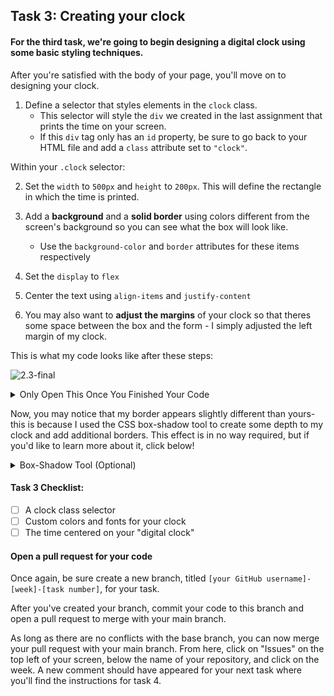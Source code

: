 ## Task 3: Creating your clock

#### For the third task, we're going to begin designing a digital clock using some basic styling techniques.

After you're satisfied with the body of your page, you'll move on to designing your clock.

1. Define a selector that styles elements in the `clock` class. 
   - This selector will style the `div` we created in the last assignment that prints the time on your screen.  
   - If this `div` tag only has an `id` property, be sure to go back to your HTML file and add a `class` attribute set to `"clock"`.

Within your `.clock` selector:

2. Set the `width` to `500px` and `height` to `200px`. This will define the rectangle in which the time is printed.
3. Add a **background** and a **solid border** using colors different from the screen's background so you can see what the box will look like.
   - Use the `background-color` and `border` attributes for these items respectively

4. Set the `display` to `flex` 
5. Center the text using `align-items` and `justify-content` 
6. You may also want to **adjust the margins** of your clock so that theres some space between the box and the form - I simply adjusted the left margin of my clock.

This is what my code looks like after these steps:

![2.3-final](https://user-images.githubusercontent.com/32557138/106702386-4c179800-65b6-11eb-996c-4aa01b57a54a.png)

<details><summary>Only Open This Once You Finished Your Code</summary>
<p>


```css
.clock{
  	width: 500px;
    height: 200px;
    font-size: 90px;
    background: #102;
    border: 20px solid black;
    display: flex;
    align-items: center;
    justify-content: center;
		margin-left: 50px;
}
```


</p>
</details>

Now, you may notice that my border appears slightly different than yours- this is because I used the CSS box-shadow tool to create some depth to my clock and add additional borders. This effect is in no way required, but if you'd like to learn more about it, click below!

<details><summary>Box-Shadow Tool (Optional)</summary>
<p>

![picture](https://i.imgur.com/bsQld9J.png)

The first number in each line represents the x-offset which is the horizontal distance from which you want the object to appear. The second number is the y-offset - the vertical distance from which the box will appear. The third number is the blur radius - a larger blur radius will create a bigger shadow and vice versa.

Lastly is the color. I used the rgba() tool to define my color. The first 3 numbers represent the amount of red, green, and blue in the color, respectively. The fourth number is the opacity on a scale from 0 to 1, with 0 being complete transparency and 1 being fully opaque.

This tool can be very intimidating so I suggest using a box-shadow generator, such as [this one](https://html-css-js.com/css/generator/box-shadow/) and playing around with the options so that you can understand what's going on a little better and simply copy the code generated.

</p>
</details>

#### Task 3 Checklist:

- [ ] A clock class selector
- [ ] Custom colors and fonts for your clock
- [ ] The time centered on your "digital clock"

#### Open a pull request for your code

Once again, be sure create a new branch, titled `[your GitHub username]-[week]-[task number]`, for your task.  

After you've created your branch, commit your code to this branch and open a pull request to merge with your main branch.  

As long as there are no conflicts with the base branch, you can now merge your pull request with your main branch. From here, click on "Issues" on the top left of your screen, below the name of your repository, and click on the week. A new comment should have appeared for your next task where you'll find the instructions for task 4.
